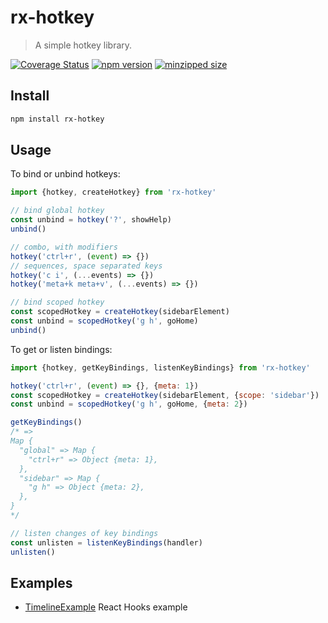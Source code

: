 # rx-hotkey

> A simple hotkey library.

[![Coverage Status](https://coveralls.io/repos/github/ambar/rx-hotkey/badge.svg?branch=master)](https://coveralls.io/github/ambar/rx-hotkey?branch=master)
[![npm version](https://badgen.net/npm/v/rx-hotkey)](https://www.npmjs.com/package/rx-hotkey)
[![minzipped size](https://badgen.net/bundlephobia/minzip/rx-hotkey)](https://bundlephobia.com/result?p=rx-hotkey)

## Install

```bash
npm install rx-hotkey
```

## Usage

To bind or unbind hotkeys:

```js
import {hotkey, createHotkey} from 'rx-hotkey'

// bind global hotkey
const unbind = hotkey('?', showHelp)
unbind()

// combo, with modifiers
hotkey('ctrl+r', (event) => {})
// sequences, space separated keys
hotkey('c i', (...events) => {})
hotkey('meta+k meta+v', (...events) => {})

// bind scoped hotkey
const scopedHotkey = createHotkey(sidebarElement)
const unbind = scopedHotkey('g h', goHome)
unbind()
```

To get or listen bindings:

```js
import {hotkey, getKeyBindings, listenKeyBindings} from 'rx-hotkey'

hotkey('ctrl+r', (event) => {}, {meta: 1})
const scopedHotkey = createHotkey(sidebarElement, {scope: 'sidebar'})
const unbind = scopedHotkey('g h', goHome, {meta: 2})

getKeyBindings()
/* =>
Map {
  "global" => Map {
    "ctrl+r" => Object {meta: 1},
  },
  "sidebar" => Map {
    "g h" => Object {meta: 2},
  },
}
*/

// listen changes of key bindings
const unlisten = listenKeyBindings(handler)
unlisten()
```

## Examples

- [TimelineExample](https://ambar.li/rx-hotkey/) React Hooks example
